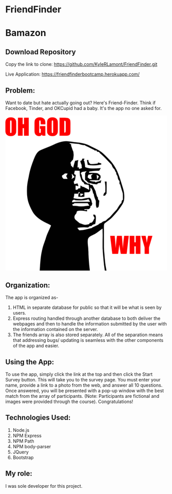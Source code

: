 # FriendFinder
# Bamazon

## Download Repository
Copy the link to clone:
<https://github.com/KyleRLamont/FriendFinder.git>

Live Application:
<https://friendfinderbootcamp.herokuapp.com/>

## Problem: 
Want to date but hate actually going out? Here's Friend-Finder. Think if Facebook, Tinder, and OKCupid had a baby. It's the app no one asked for.

![Capture1](/images/oh-god-why.png)

## Organization: 
The app is organized as-
1. HTML in separate database for public so that it will be what is seen by users.
2. Express routing handled through another database to both deliver the webpages and then to handle the information submitted by the user with the information contained on the server.
3. The friends array is also stored separately. All of the separation means that addressing bugs/ updating is seamless with the other components of the app and easier.

## Using the App: 
To use the app, simply click the link at the top and then click the Start Survey button. This will take you to the survey page. You must enter your name, provide a link to a photo from the web, and answer all 10 questions. Once answered, you will be presented with a pop-up window with the best match from the array of participants. (Note: Participants are fictional and images were provided through the course). Congratulations!


## Technologies Used: 
1. Node.js
2. NPM Express
3. NPM Path
4. NPM body-parser
5. JQuery
6. Bootstrap


## My role: 
I was sole developer for this project. 